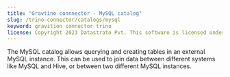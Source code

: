 ```yaml
---
title: "Gravtino connnector - MySQL catalog"
slug: /trino-connector/catalogs/mysql
keyword: gravition connector trino
license: Copyright 2023 Datastrato Pvt. This software is licensed under the Apache License version 2.
---
```


The MySQL catalog allows querying and creating tables in an external MySQL instance. 
This can be used to join data between different systems like MySQL and Hive, or between two different MySQL instances.


